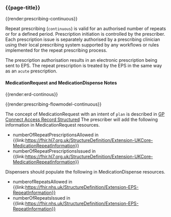 ### {{page-title}}


{{render:prescribing-continuous}}

Repeat prescribing (`continuous`) is valid for an authorised number of repeats or for a defined period. Prescription initiation is controlled by the prescriber. Each prescription issue is separately authorised by a prescribing clinician using their local prescribing system supported by any workflows or rules implemented for the repeat prescribing process.

The prescription authorisation results in an electronic prescription being sent to EPS. The repeat prescription is treated by the EPS in the same way as an `acute` prescription.

#### MedicationRequest and MedicationDispense Notes

{{render:erd-continous}}

{{render:prescribing-flowmodel-continuous}}

The concept of MedicationRequest with an intent of `plan` is described in [GP Connect Access Record Structured](https://digital.nhs.uk/developer/api-catalogue/gp-connect-access-record-structured-fhir)
The prescriber will add the following information in MedicationRequest resources.

- numberOfRepeatPrescriptionsAllowed in {{link:https://fhir.hl7.org.uk/StructureDefinition/Extension-UKCore-MedicationRepeatInformation}}
- numberOfRepeatPrescriptionsIssued in {{link:https://fhir.hl7.org.uk/StructureDefinition/Extension-UKCore-MedicationRepeatInformation}}

Dispensers should populate the following in MedicationDispense resources.

- numberofRepeatsAllowed in {{link:https://fhir.nhs.uk/StructureDefinition/Extension-EPS-RepeatInformation}}
- numberOfRepeatsIssued in {{link:https://fhir.nhs.uk/StructureDefinition/Extension-EPS-RepeatInformation}}
